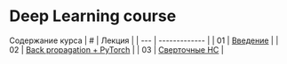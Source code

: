# Deep Learning course

Содержание курса
| # | Лекция  |
| --- | ------------- |
| 01 | [Введение](lecture1)  |
| 02 | [Back propagation + PyTorch](lecture2)  |
| 03 | [Сверточные НС](lecture3) |
